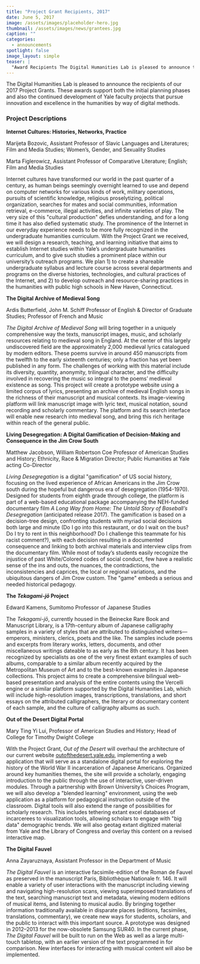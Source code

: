 ```yaml
---
title: "Project Grant Recipients, 2017"
date: June 5, 2017
image: /assets/images/placeholder-hero.jpg
thumbnail: /assets/images/news/grantees.jpg
caption: ""
categories: 
  - announcements
spotlight: false 
image_layout: simple
teaser: |
  "Award Recipients The Digital Humanities Lab is pleased to announce the recipients of our 2017 Project Grants. These awards support both the initial planning phases and also the continued development..."
---
```


   
The Digital Humanities Lab is pleased to announce the recipients of our 2017 Project Grants. These awards support both the initial planning phases and also the continued development of Yale faculty projects that pursue innovation and excellence in the humanities by way of digital methods.
   
<h3>Project Descriptions</h3>
   
<strong>Internet Cultures: Histories, Networks, Practice</strong>
   
Marijeta Bozovic, Assistant Professor of Slavic Languages and Literatures; Film and Media Studies; Women’s, Gender, and Sexuality Studies
   
Marta Figlerowicz, Assistant Professor of Comparative Literature; English; Film and Media Studies
    
Internet cultures have transformed our world in the past quarter of a century, as human beings seemingly overnight learned to use and depend on computer networks for various kinds of work, military operations, pursuits of scientific knowledge, religious proselytizing, political organization, searches for mates and social communities, information retrieval, e-commerce, illegal activities, and infinite varieties of play. The very size of this "cultural production" defies understanding, and for a long time it has also defied systematic study. The prominence of the Internet in our everyday experience needs to be more fully recognized in the undergraduate humanities curriculum. With the Project Grant we received, we will design a research, teaching, and learning initiative that aims to establish Internet studies within Yale’s undergraduate humanities curriculum, and to give such studies a prominent place within our university’s outreach programs. We plan 1) to create a shareable undergraduate syllabus and lecture course across several departments and programs on the diverse histories, technologies, and cultural practices of the Internet, and 2) to develop outreach and resource-sharing practices in the humanities with public high schools in New Haven, Connecticut.
    
<strong>The Digital Archive of Medieval Song</strong>
   
Ardis Butterfield, John M. Schiff Professor of English &amp; Director of Graduate Studies; Professor of French and Music
    
<em>The Digital Archive of Medieval Song</em> will bring together in a uniquely comprehensive way the texts, manuscript images, music, and scholarly resources relating to medieval song in England. At the center of this largely undiscovered field are the approximately 2,000 medieval lyrics catalogued by modern editors. These poems survive in around 450 manuscripts from the twelfth to the early sixteenth centuries; only a fraction has yet been published in any form. The challenges of working with this material include its diversity, quantity, anonymity, trilingual character, and the difficulty involved in recovering the music so integral to the poems’ medieval existence as song. This project will create a prototype website using a limited corpus of lyrics, presenting an archive of medieval English songs in the richness of their manuscript and musical contexts. Its image-viewing platform will link manuscript image with lyric text, musical notation, sound recording and scholarly commentary. The platform and its search interface will enable new research into medieval song, and bring this rich heritage within reach of the general public.

<strong>Living Desegregation: A Digital Gamification of Decision-Making and Consequence in the Jim Crow South</strong>
   
Matthew Jacobson, William Robertson Coe Professor of American Studies and History; Ethnicity, Race &amp; Migration Director; Public Humanities at Yale acting Co-Director
    
<em>Living Desegregation</em> is a digital "gamification" of US social history, focusing on the lived experience of African Americans in the Jim Crow south during the hopeful but dangerous era of desegregation (1954-1970). Designed for students from eighth grade through college, the platform is part of a web-based educational package accompanying the NEH-funded documentary film <em> A Long Way from Home: The Untold Story of Baseball’s Desegregation </em> (anticipated release 2017). The gamification is based on a decision-tree design, confronting students with myriad social decisions both large and minute (Do I go into this restaurant, or do I wait on the bus? Do I try to rent in this neighborhood? Do I challenge this teammate for his racist comment?), with each decision resulting in a documented consequence and linking to both archival materials and interview clips from the documentary film. While most of today’s students easily recognize the injustice of past White/Colored codes of social conduct, few have a realistic sense of the ins and outs, the nuances, the contradictions, the inconsistencies and caprices, the local or regional variations, and the ubiquitous dangers of Jim Crow custom. The "game" embeds a serious and needed historical pedagogy.
   
<strong>The <em>Tekagami-jō</em> Project</strong>
   
Edward Kamens, Sumitomo Professor of Japanese Studies
   
The <em>Tekagami-jō</em>, currently housed in the Beinecke Rare Book and Manuscript Library, is a 17th-century album of Japanese calligraphy samples in a variety of styles that are attributed to distinguished writers—emperors, ministers, clerics, poets and the like. The samples include poems and excerpts from literary works, letters, documents, and other miscellaneous writings dateable to as early as the 8th century. It has been recognized by specialists as one of the very finest extant examples of such albums, comparable to a similar album recently acquired by the Metropolitan Museum of Art and to the best-known examples in Japanese collections. This project aims to create a comprehensive bilingual web-based presentation and analysis of the entire contents using the Vercelli engine or a similar platform supported by the Digital Humanities Lab, which will include high-resolution images, transcriptions, translations, and short essays on the attributed calligraphers, the literary or documentary content of each sample, and the culture of calligraphy albums as such.
    
<strong>Out of the Desert Digital Portal</strong>
   
Mary Ting Yi Lui, Professor of American Studies and History; Head of College for Timothy Dwight College
   
With the Project Grant, <em>Out of the Desert</em> will overhaul the architecture of our current website <a href="http://outofthedesert.yale.edu" target="_blank">outofthedesert.yale.edu</a>, implementing a web application that will serve as a standalone digital portal for exploring the history of the World War II incarceration of Japanese Americans. Organized around key humanities themes, the site will provide a scholarly, engaging introduction to the public through the use of interactive, user-driven modules. Through a partnership with Brown University’s Choices Program, we will also develop a "blended learning" environment, using the web application as a platform for pedagogical instruction outside of the classroom. Digital tools will also extend the range of possibilities for scholarly research. This includes tethering extant excel databases of incarcerees to visualization tools, allowing scholars to engage with "big data" demographic trends. We will also geotag extant digitized material from Yale and the Library of Congress and overlay this content on a revised interactive map.
    
   
<strong>The Digital Fauvel</strong>

Anna Zayaruznaya, Assistant Professor in the Department of Music
   
<em>The Digital Fauvel</em> is an interactive facsimile-edition of the Roman de Fauvel as preserved in the manuscript Paris, Bibliothèque Nationale fr. 146. It will enable a variety of user interactions with the manuscript including viewing and navigating high-resolution scans, viewing superimposed translations of the text, searching manuscript text and metadata, viewing modern editions of musical items, and listening to musical audio. By bringing together information traditionally available in disparate places (editions, facsimiles, translations, commentary), we create new ways for students, scholars, and the public to interact with this important source. A prototype was designed in 2012–2013 for the now-obsolete Samsung SUR40. In the current phase, <em>The Digital Fauvel</em> will be built to run on the Web as well as a large multi-touch tabletop, with an earlier version of the text programmed in for comparison. New interfaces for interacting with musical content will also be implemented.
